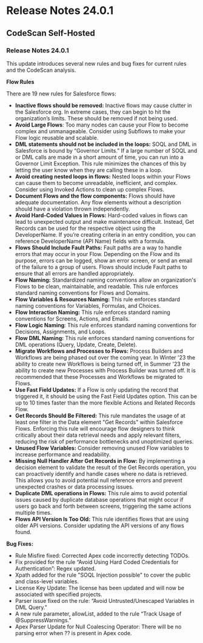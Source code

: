 # Release Notes 24.0.1

## CodeScan Self-Hosted

### Release Notes 24.0.1

This update introduces several new rules and bug fixes for current rules and the CodeScan analysis.&#x20;

**Flow Rules**

There are 19 new rules for Salesforce flows:

* **Inactive flows should be removed:** Inactive flows may cause clutter in the Salesforce org. In extreme cases, they can begin to hit the organization’s limits. These should be removed if not being used.
* **Avoid Large Flows**: Too many nodes can cause your Flow to become complex and unmanageable. Consider using Subflows to make your Flow logic reusable and scalable.
* **DML statements should not be included in the loops:** SOQL and DML in Salesforce is bound by “Governor Limits.” If a large number of SOQL and or DML calls are made in a short amount of time, you can run into a Governor Limit Exception. This rule minimizes the chances of this by letting the user know when they are calling these in a loop.
* **Avoid creating nested loops in flows:** Nested loops within your Flows can cause them to become unreadable, inefficient, and complex. Consider using Invoked Actions to clean up complex Flows.
* **Document Flows and the flow components:** Flows should have adequate documentation. Any flow elements without a description should have a violation thrown independently.
* **Avoid Hard-Coded Values in Flows:** Hard-coded values in flows can lead to unexpected output and make maintenance difficult. Instead, Get Records can be used for the respective object using the DeveloperName. If you’re creating criteria in an entry condition, you can reference DeveloperName (API Name) fields with a formula.
* **Flows Should Include Fault Paths:** Fault paths are a way to handle errors that may occur in your Flow. Depending on the Flow and its purpose, errors can be logged, show an error screen, or send an email of the failure to a group of users. Flows should include Fault paths to ensure that all errors are handled appropriately.
* **Flow Naming:** Standardized naming conventions allow an organization's Flows to be clean, maintainable, and readable. This rule enforces standard naming conventions for Flows and Domains.
* **Flow Variables & Resources Naming:** This rule enforces standard naming conventions for Variables, Formulas, and Choices.
* **Flow Interaction Naming:** This rule enforces standard naming conventions for Screens, Actions, and Emails.
* **Flow Logic Naming**: This rule enforces standard naming conventions for Decisions, Assignments, and Loops.
* **Flow DML Naming:** This rule enforces standard naming conventions for DML operations (Query, Update, Create, Delete).
* **Migrate Workflows and Processes to Flows:** Process Builders and Workflows are being phased out over the coming year. In Winter '23 the ability to create new Workflows is being turned off, in Summer '23 the ability to create new Processes with Process Builder was turned off. It is recommended that these Processes and Workflows be migrated to Flows.
* **Use Fast Field Updates:** If a Flow is only updating the record that triggered it, it should be using the Fast Field Updates option. This can be up to 10 times faster than the more flexible Actions and Related Records Flow.
* **Get Records Should Be Filtered:** This rule mandates the usage of at least one filter in the Data element "Get Records" within Salesforce Flows. Enforcing this rule will encourage flow designers to think critically about their data retrieval needs and apply relevant filters, reducing the risk of performance bottlenecks and unoptimized queries.
* **Unused Flow Variables:** Consider removing unused Flow variables to increase performance and readability.
* **Missing Null Handler After Get Records in Flow:** By implementing a decision element to validate the result of the Get Records operation, you can proactively identify and handle cases where no data is retrieved. This allows you to avoid potential null reference errors and prevent unexpected crashes or data processing issues.
* **Duplicate DML operations in Flows:** This rule aims to avoid potential issues caused by duplicate database operations that might occur if users go back and forth between screens, triggering the same actions multiple times.
* **Flows API Version Is Too Old:** This rule identifies flows that are using older API versions. Consider updating the API versions of any flows found.

**Bug Fixes:**

* Rule Misfire fixed: Corrected Apex code incorrectly detecting TODOs.
* Fix provided for the rule “Avoid Using Hard Coded Credentials for Authentication”: Regex updated.
* Xpath added for the rule "SOQL Injection possible" to cover the public and class-level variables.
* License Key Update: The license has been updated and will now be associated with specified projects.
* Parser issue fixed on the rule: “Avoid Untrusted/Unescaped Variables in DML Query."
* A new rule parameter, allowList, added to the rule “Track Usage of @SuppressWarnings.”
* Apex Parser Update for Null Coalescing Operator: There will be no parsing error when ?? is present in Apex code.
